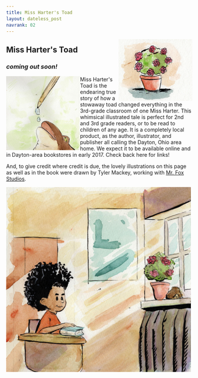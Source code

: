 ```yaml
---
title: Miss Harter's Toad
layout: dateless_post
navrank: 02
---
```


<img style="float: right;" alt="Pot of begonias" src="/images/pot-solo-50percent.jpg" width="200px"/>

<h2>Miss Harter's Toad</h2>
<h3><i>coming out soon!</i></h3>

<p class="nofloat" />
<p class="nofloat" />

<img style="float: left;" alt="Toad drinking water droplets" src="/images/frog-water-droo2-50percent.jpg" width="200px"/>

Miss Harter's Toad is the endearing true story of how a stowaway toad changed everything in the 3rd-grade classroom of one Miss Harter.  This whimsical illustrated tale is perfect for 2nd and 3rd grade readers, or to be read to children of any age.   It is a completely local product, as the author, illustrator, and publisher all calling the Dayton, Ohio area home.  We expect it to be available online and in Dayton-area bookstores in early 2017.  Check back here for links!

And, to give credit where credit is due, the lovely illustrations on this page as well as in the book were drawn by Tyler Mackey, working with [Mr. Fox Studios](www.mrfoxstudios.com).

<img style="margin-left: auto; margin-right:auto;" alt="Boy looking at toad" src="/images/willlooiknasd-50percent.jpg" width="500px"/>